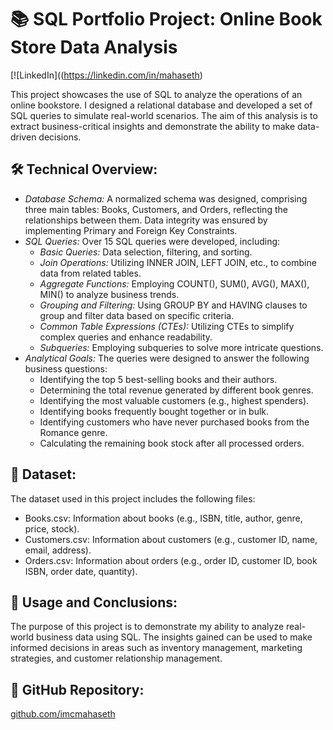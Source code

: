 # 📚 SQL Portfolio Project: Online Book Store Data Analysis

[![LinkedIn]((https://linkedin.com/in/mahaseth)

This project showcases the use of SQL to analyze the operations of an online bookstore. I designed a relational database and developed a set of SQL queries to simulate real-world scenarios. The aim of this analysis is to extract business-critical insights and demonstrate the ability to make data-driven decisions.

## 🛠 Technical Overview:

* *Database Schema:* A normalized schema was designed, comprising three main tables: Books, Customers, and Orders, reflecting the relationships between them. Data integrity was ensured by implementing Primary and Foreign Key Constraints.
* *SQL Queries:* Over 15 SQL queries were developed, including:
    * *Basic Queries:* Data selection, filtering, and sorting.
    * *Join Operations:* Utilizing INNER JOIN, LEFT JOIN, etc., to combine data from related tables.
    * *Aggregate Functions:* Employing COUNT(), SUM(), AVG(), MAX(), MIN() to analyze business trends.
    * *Grouping and Filtering:* Using GROUP BY and HAVING clauses to group and filter data based on specific criteria.
    * *Common Table Expressions (CTEs):* Utilizing CTEs to simplify complex queries and enhance readability.
    * *Subqueries:* Employing subqueries to solve more intricate questions.
* *Analytical Goals:* The queries were designed to answer the following business questions:
    * Identifying the top 5 best-selling books and their authors.
    * Determining the total revenue generated by different book genres.
    * Identifying the most valuable customers (e.g., highest spenders).
    * Identifying books frequently bought together or in bulk.
    * Identifying customers who have never purchased books from the Romance genre.
    * Calculating the remaining book stock after all processed orders.

## 💾 Dataset:

The dataset used in this project includes the following files:

* Books.csv: Information about books (e.g., ISBN, title, author, genre, price, stock).
* Customers.csv: Information about customers (e.g., customer ID, name, email, address).
* Orders.csv: Information about orders (e.g., order ID, customer ID, book ISBN, order date, quantity).

## 🚀 Usage and Conclusions:

The purpose of this project is to demonstrate my ability to analyze real-world business data using SQL. The insights gained can be used to make informed decisions in areas such as inventory management, marketing strategies, and customer relationship management.

## 🔗 GitHub Repository:

[github.com/imcmahaseth](https://github.com/imcmahaseth)

